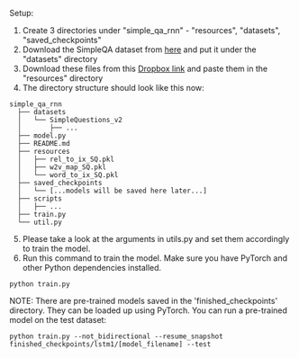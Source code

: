 Setup:
1. Create 3 directories under "simple_qa_rnn" - "resources", "datasets", "saved_checkpoints" 
2. Download the SimpleQA dataset from [here](https://github.com/castorini/data) and put it under the "datasets" directory
3. Download these files from this [Dropbox link](https://www.dropbox.com/sh/e5g12v7zu7sgzf7/AACW272AqPZJIUC7-A40LAsNa?dl=0) and paste them in the "resources" directory
4. The directory structure should look like this now:
```
simple_qa_rnn
  ├── datasets
  │   └── SimpleQuestions_v2
  │       ├── ...
  ├── model.py
  ├── README.md
  ├── resources
  │   ├── rel_to_ix_SQ.pkl
  │   ├── w2v_map_SQ.pkl
  │   └── word_to_ix_SQ.pkl
  ├── saved_checkpoints
  │   └── [...models will be saved here later...]
  ├── scripts
  │   ├── ...
  ├── train.py
  └── util.py
```
5. Please take a look at the arguments in utils.py and set them accordingly to train the model.
6. Run this command to train the model. Make sure you have PyTorch and other Python dependencies installed.
```
python train.py 
```

NOTE: There are pre-trained models saved in the 'finished_checkpoints' directory. They can be loaded up using PyTorch.
You can run a pre-trained model on the test dataset:
```
python train.py --not_bidirectional --resume_snapshot finished_checkpoints/lstm1/[model_filename] --test 
```
